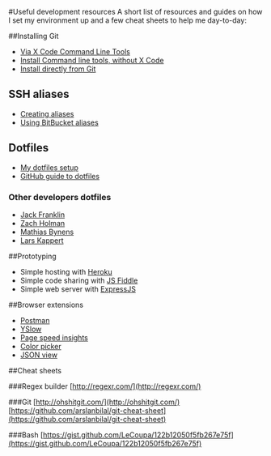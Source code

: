 #Useful development resources
A short list of resources and guides on how I set my environment up and a few cheat sheets to help me day-to-day:

##Installing Git
* [Via X Code Command Line Tools](https://developer.apple.com/library/ios/technotes/tn2339/_index.html)
* [Install Command line tools, without X  Code](http://osxdaily.com/2014/02/12/install-command-line-tools-mac-os-x/)
* [Install directly from Git](http://blog.bobbyallen.me/2014/03/07/how-to-install-git-without-having-to-install-xcode-on-macosx/)

## SSH aliases
* [Creating aliases](https://scotch.io/tutorials/how-to-create-an-ssh-shortcut)
* [Using BitBucket aliases](https://confluence.atlassian.com/bitbucket/configure-multiple-ssh-identities-for-gitbash-mac-osx-linux-271943168.html)

## Dotfiles
* [My dotfiles setup](https://github.com/garystevens/dotfiles)
* [GitHub guide to dotfiles](http://dotfiles.github.io/)

### Other developers dotfiles
* [Jack Franklin](https://github.com/jackfranklin/dotfiles)
* [Zach Holman](https://github.com/holman/dotfiles)
* [Mathias Bynens](https://github.com/mathiasbynens/dotfiles)
* [Lars Kappert](https://github.com/webpro/dotfiles)

##Prototyping
* Simple hosting with [Heroku](http://wwwHeroku.com)
* Simple code sharing with [JS Fiddle](https://jsfiddle.net/)
* Simple web server with [ExpressJS](http://ricostacruz.com/cheatsheets/express.html)

##Browser extensions
* [Postman](https://chrome.google.com/webstore/detail/postman/fhbjgbiflinjbdggehcddcbncdddomop?hl=en)
* [YSlow](https://chrome.google.com/webstore/detail/yslow/ninejjcohidippngpapiilnmkgllmakh)
* [Page speed insights](https://chrome.google.com/webstore/detail/pagespeed-insights-with-p/lanlbpjbalfkflkhegagflkgcfklnbnh?hl=en)
* [Color picker](https://chrome.google.com/webstore/detail/colorzilla/bhlhnicpbhignbdhedgjhgdocnmhomnp)
* [JSON view](https://chrome.google.com/webstore/detail/jsonview/chklaanhfefbnpoihckbnefhakgolnmc)

##Cheat sheets

###Regex builder
[http://regexr.com/](http://regexr.com/)

###Git
[http://ohshitgit.com/](http://ohshitgit.com/)
[https://github.com/arslanbilal/git-cheat-sheet](https://github.com/arslanbilal/git-cheat-sheet)

###Bash
[https://gist.github.com/LeCoupa/122b12050f5fb267e75f](https://gist.github.com/LeCoupa/122b12050f5fb267e75f)
